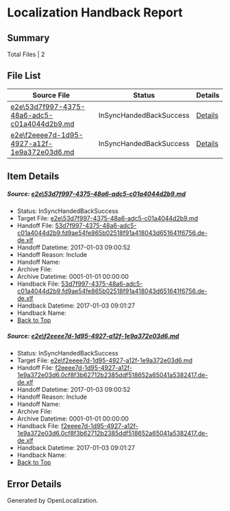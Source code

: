 # <a name='report-top'></a> Localization Handback Report

## Summary
 Total Files | 2

## File List
 Source File | Status | Details 
 ----------- | ------ | ------- 
 [e2e\53d7f997-4375-48a6-adc5-c01a4044d2b9.md](https://github.com/OpenLocalizationTestOrg/ol-test1/blob/54de39c56c736333f9f834e2d0ed1a14e35617fd/e2e/53d7f997-4375-48a6-adc5-c01a4044d2b9.md) | InSyncHandedBackSuccess | [Details](#ed966ae44aee5bf4f7f26306c8b8c245f62b1cde1)
 [e2e\f2eeee7d-1d95-4927-a12f-1e9a372e03d6.md](https://github.com/OpenLocalizationTestOrg/ol-test1/blob/54de39c56c736333f9f834e2d0ed1a14e35617fd/e2e/f2eeee7d-1d95-4927-a12f-1e9a372e03d6.md) | InSyncHandedBackSuccess | [Details](#aa42644d8af0af68c8275a31806d81ca7badfb402)

## Item Details
##### <a name='ed966ae44aee5bf4f7f26306c8b8c245f62b1cde1'></a> Source: [e2e\53d7f997-4375-48a6-adc5-c01a4044d2b9.md](https://github.com/OpenLocalizationTestOrg/ol-test1/blob/54de39c56c736333f9f834e2d0ed1a14e35617fd/e2e/53d7f997-4375-48a6-adc5-c01a4044d2b9.md)
* Status: InSyncHandedBackSuccess
* Target File: [e2e\53d7f997-4375-48a6-adc5-c01a4044d2b9.md](https://github.com/OpenLocalizationTestOrg/ol-test1-dede/blob/dde4c0ee5bb0fdc5f6f16dc006655f114e204c83/e2e/53d7f997-4375-48a6-adc5-c01a4044d2b9.md)
* Handoff File: [53d7f997-4375-48a6-adc5-c01a4044d2b9.fd9ae54fe865b02518f91a418043d651641f6756.de-de.xlf](https://github.com/OpenLocalizationTestOrg/ol-test1-handoff/blob/248f15b61dfc2c6bb4f391296b5e1f27fbc21e36/ol-handoff/OpenLocalizationTestOrg/ol-test1-dede/ci/high/53d7f997-4375-48a6-adc5-c01a4044d2b9.fd9ae54fe865b02518f91a418043d651641f6756.de-de.xlf)
* Handoff Datetime: 2017-01-03 09:00:52
* Handoff Reason: Include
* Handoff Name: 
* Archive File: 
* Archive Datetime: 0001-01-01 00:00:00
* Handback File: [53d7f997-4375-48a6-adc5-c01a4044d2b9.fd9ae54fe865b02518f91a418043d651641f6756.de-de.xlf](https://github.com/OpenLocalizationTestOrg/ol-test1-handback/blob/a70ea296624c8a2ceef6a852d273f41c1c13c9d9/ol-handback/OpenLocalizationTestOrg/ol-test1-dede/ci/high/53d7f997-4375-48a6-adc5-c01a4044d2b9.fd9ae54fe865b02518f91a418043d651641f6756.de-de.xlf)
* Handback Datetime: 2017-01-03 09:01:27
* Handback Name: 
* [Back to Top](#report-top)

##### <a name='aa42644d8af0af68c8275a31806d81ca7badfb402'></a> Source: [e2e\f2eeee7d-1d95-4927-a12f-1e9a372e03d6.md](https://github.com/OpenLocalizationTestOrg/ol-test1/blob/54de39c56c736333f9f834e2d0ed1a14e35617fd/e2e/f2eeee7d-1d95-4927-a12f-1e9a372e03d6.md)
* Status: InSyncHandedBackSuccess
* Target File: [e2e\f2eeee7d-1d95-4927-a12f-1e9a372e03d6.md](https://github.com/OpenLocalizationTestOrg/ol-test1-dede/blob/dde4c0ee5bb0fdc5f6f16dc006655f114e204c83/e2e/f2eeee7d-1d95-4927-a12f-1e9a372e03d6.md)
* Handoff File: [f2eeee7d-1d95-4927-a12f-1e9a372e03d6.0cf8f3b62712b2385ddf518652a65041a5382417.de-de.xlf](https://github.com/OpenLocalizationTestOrg/ol-test1-handoff/blob/248f15b61dfc2c6bb4f391296b5e1f27fbc21e36/ol-handoff/OpenLocalizationTestOrg/ol-test1-dede/ci/high/f2eeee7d-1d95-4927-a12f-1e9a372e03d6.0cf8f3b62712b2385ddf518652a65041a5382417.de-de.xlf)
* Handoff Datetime: 2017-01-03 09:00:52
* Handoff Reason: Include
* Handoff Name: 
* Archive File: 
* Archive Datetime: 0001-01-01 00:00:00
* Handback File: [f2eeee7d-1d95-4927-a12f-1e9a372e03d6.0cf8f3b62712b2385ddf518652a65041a5382417.de-de.xlf](https://github.com/OpenLocalizationTestOrg/ol-test1-handback/blob/a70ea296624c8a2ceef6a852d273f41c1c13c9d9/ol-handback/OpenLocalizationTestOrg/ol-test1-dede/ci/high/f2eeee7d-1d95-4927-a12f-1e9a372e03d6.0cf8f3b62712b2385ddf518652a65041a5382417.de-de.xlf)
* Handback Datetime: 2017-01-03 09:01:27
* Handback Name: 
* [Back to Top](#report-top)


## Error Details

Generated by OpenLocalization.
